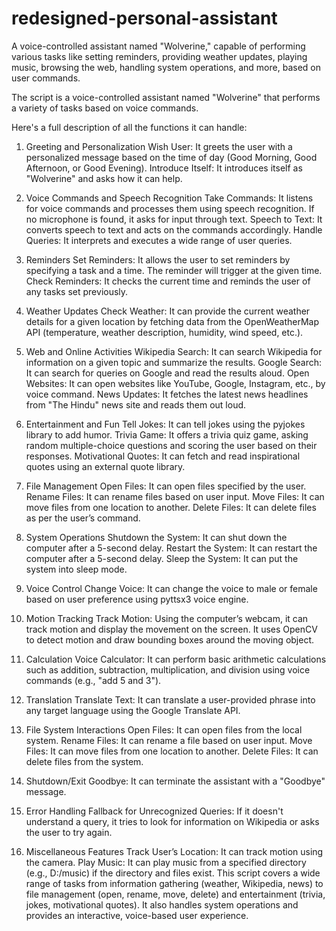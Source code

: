 # redesigned-personal-assistant
A voice-controlled assistant named "Wolverine," capable of performing various tasks like setting reminders, providing weather updates, playing music, browsing the web, handling system operations, and more, based on user commands.

The script is a voice-controlled assistant named "Wolverine" that performs a variety of tasks based on voice commands. 

Here's a full description of all the functions it can handle:

1. Greeting and Personalization
Wish User: It greets the user with a personalized message based on the time of day (Good Morning, Good Afternoon, or Good Evening).
Introduce Itself: It introduces itself as "Wolverine" and asks how it can help.

3. Voice Commands and Speech Recognition
Take Commands: It listens for voice commands and processes them using speech recognition. If no microphone is found, it asks for input through text.
Speech to Text: It converts speech to text and acts on the commands accordingly.
Handle Queries: It interprets and executes a wide range of user queries.

5. Reminders
Set Reminders: It allows the user to set reminders by specifying a task and a time. The reminder will trigger at the given time.
Check Reminders: It checks the current time and reminds the user of any tasks set previously.

7. Weather Updates
Check Weather: It can provide the current weather details for a given location by fetching data from the OpenWeatherMap API (temperature, weather description, humidity, wind speed, etc.).

9. Web and Online Activities
Wikipedia Search: It can search Wikipedia for information on a given topic and summarize the results.
Google Search: It can search for queries on Google and read the results aloud.
Open Websites: It can open websites like YouTube, Google, Instagram, etc., by voice command.
News Updates: It fetches the latest news headlines from "The Hindu" news site and reads them out loud.

11. Entertainment and Fun
Tell Jokes: It can tell jokes using the pyjokes library to add humor.
Trivia Game: It offers a trivia quiz game, asking random multiple-choice questions and scoring the user based on their responses.
Motivational Quotes: It can fetch and read inspirational quotes using an external quote library.

13. File Management
Open Files: It can open files specified by the user.
Rename Files: It can rename files based on user input.
Move Files: It can move files from one location to another.
Delete Files: It can delete files as per the user’s command.

15. System Operations
Shutdown the System: It can shut down the computer after a 5-second delay.
Restart the System: It can restart the computer after a 5-second delay.
Sleep the System: It can put the system into sleep mode.

17. Voice Control
Change Voice: It can change the voice to male or female based on user preference using pyttsx3 voice engine.

19. Motion Tracking
Track Motion: Using the computer’s webcam, it can track motion and display the movement on the screen. It uses OpenCV to detect motion and draw bounding boxes around the moving object.

21. Calculation
Voice Calculator: It can perform basic arithmetic calculations such as addition, subtraction, multiplication, and division using voice commands (e.g., "add 5 and 3").

23. Translation
Translate Text: It can translate a user-provided phrase into any target language using the Google Translate API.

25. File System Interactions
Open Files: It can open files from the local system.
Rename Files: It can rename a file based on user input.
Move Files: It can move files from one location to another.
Delete Files: It can delete files from the system.

27. Shutdown/Exit
Goodbye: It can terminate the assistant with a "Goodbye" message.

29. Error Handling
Fallback for Unrecognized Queries: If it doesn't understand a query, it tries to look for information on Wikipedia or asks the user to try again.

31. Miscellaneous Features
Track User’s Location: It can track motion using the camera.
Play Music: It can play music from a specified directory (e.g., D:/music) if the directory and files exist.
This script covers a wide range of tasks from information gathering (weather, Wikipedia, news) to file management (open, rename, move, delete) and entertainment (trivia, jokes, motivational quotes). It also handles system operations and provides an interactive, voice-based user experience.

